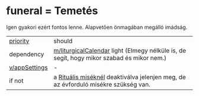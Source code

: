# funeral = Temetés

Igen gyakori ezért fontos lenne. Alapvetően önmagában megálló imádság.



|                                          |                                                              |
| ---------------------------------------- | ------------------------------------------------------------ |
| [priority](../definitions.md#priorities) | should                                                       |
| dependency                               | [m/liturgicalCalendar](liturgicalCalendar.md) light (Elmegy nélküle is, de segít, hogy mikor szabad és mikor nem.) |
| [v/appSettings](../views/appSettings.md) | -                                                            |
| if not                                   | a [Rituális miséknél](mass.md#1-rituális-misék-p768-) deaktiválva jelenjen meg, de az évforduló misékre szükség van. |

